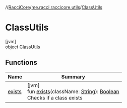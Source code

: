 //[RacciCore](../../../index.md)/[me.racci.raccicore.utils](../index.md)/[ClassUtils](index.md)

# ClassUtils

[jvm]\
object [ClassUtils](index.md)

## Functions

| Name | Summary |
|---|---|
| [exists](exists.md) | [jvm]<br>fun [exists](exists.md)(className: [String](https://kotlinlang.org/api/latest/jvm/stdlib/kotlin/-string/index.html)): [Boolean](https://kotlinlang.org/api/latest/jvm/stdlib/kotlin/-boolean/index.html)<br>Checks if a class exists |
